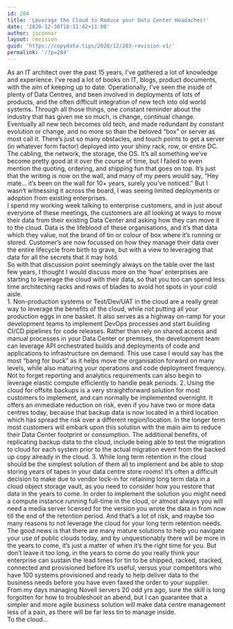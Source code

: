 ```yaml
---
id: 284
title: 'Leverage the Cloud to Reduce your Data Center Headaches!'
date: '2020-12-30T18:31:42+11:00'
author: joconnor
layout: revision
guid: 'https://copydata.tips/2020/12/283-revision-v1/'
permalink: '/?p=284'
---
```


<div><div>As an IT architect over the past 15 years, I’ve gathered a lot of knowledge and experience. I’ve read a lot of books on IT, blogs, product documents, with the aim of keeping up to date. Operationally, I’ve seen the inside of plenty of Data Centres, and been involved in deployments of lots of products, and the often difficult integration of new tech into old world systems. Through all those things, one constant reminder about the industry that has given me so much, is change, continual change.</div><div></div><div>Eventually all new tech becomes old tech, and made redundant by constant evolution or change, and no more so than the beloved “box” or server as most call it. There’s just so many obstacles, and touch points to get a server (in whatever form factor) deployed into your shiny rack, row, or entire DC. The cabling, the network, the storage, the OS. It’s all something we’ve become pretty good at it over the course of time, but I failed to even mention the quoting, ordering, and shipping fun that goes on top. It’s just that the writing is now on the wall, and many of my peers would say, “Hey mate… it’s been on the wall for 10+ years, surely you’ve noticed.” But I wasn’t witnessing it across the board, I was seeing limited deployments or adoption from existing enterprises.</div><div></div><div>I spend my working week talking to enterprise customers, and in just about everyone of these meetings, the customers are all looking at ways to move their data from their existing Data Center and asking how they can move it to the cloud. Data is the lifeblood of these organisations, and it’s that data which they value, not the brand of tin or colour of box where it’s running or stored. Customer’s are now focussed on how they manage their data over the entire lifecycle from birth to grave, but with a view to leveraging that data for all the secrets that it may hold.</div><div></div><div>So with that discussion point seemingly always on the table over the last few years, I thought I would discuss more on the ‘how’ enterprises are starting to leverage the cloud with their data, so that you too can spend less time architecting racks and rows of blades to avoid hot spots in your cold aisle.</div><div></div>1. Non-production systems or Test/Dev/UAT in the cloud are a really great way to leverage the benefits of the cloud, while not putting all your production eggs in one basket. It also serves as a highway on-ramp for your development teams to implement DevOps processes and start building CI/CD pipelines for code releases. Rather than rely on shared access and manual processes in your Data Center or premises, the development team can leverage API orchestrated builds and deployments of code and applications to infrastructure on demand. This use case I would say has the most “bang for buck” as it helps move the organisation forward on many levels, while also maturing your operations and code deployment frequency. Not to forget reporting and analytics requirements can also begin to leverage elastic compute efficiently to handle peak periods.
2. Using the cloud for offsite backups is a very straightforward solution for most customers to implement, and can normally be implemented overnight. It offers an immediate reduction on risk, even if you have two or more data centres today, because that backup data is now located in a third location which has spread the risk over a different region/location. In the longer term most customers will embark upon this solution with the main aim to reduce their Data Center footprint or consumption. The additional benefits, of replicating backup data to the cloud, include being able to test the migration to cloud for each system prior to the actual migration event from the backed up copy already in the cloud.
3. While long term retention in the cloud should be the simplest solution of them all to implement and be able to stop storing years of tapes in your data centre store rooms! It’s often a difficult decision to make due to vendor lock-in for retaining long term data in a cloud object storage vault, as you need to consider how you restore that data in the years to come. In order to implement the solution you might need a compute instance running full-time in the cloud, or almost always you will need a media server licensed for the version you wrote the data in from now till the end of the retention period. And that’s a lot of risk, and maybe too many reasons to not leverage the cloud for your long term retention needs.

<div></div><div>The good news is that there are many mature solutions to help you navigate your use of public clouds today, and by unquestionably there will be more in the years to come, it’s just a matter of when it’s the right time for you. But don’t leave it too long, in the years to come do you really think your enterprise can sustain the lead times for tin to be shipped, racked, stacked, connected and provisioned before it’s useful, versus your competitors who have 100 systems provisioned and ready to help deliver data to the business needs before you have even faxed the order to your supplier.</div><div></div></div><div>From my days managing Novell servers 20 odd yrs ago, sure the skill is long forgotten for how to troubleshoot an abend, but I can guarantee that a simpler and more agile business solution will make data centre management less of a pain, as there will be far less tin to manage inside.</div><div></div><div>To the cloud…</div>